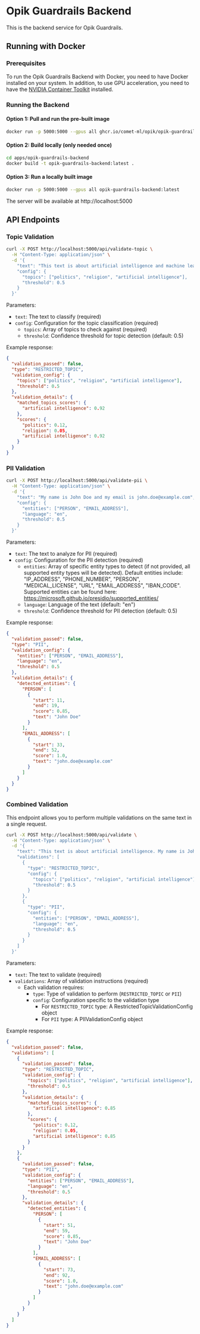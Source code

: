# Opik Guardrails Backend

This is the backend service for Opik Guardrails.

## Running with Docker

### Prerequisites

To run the Opik Guardrails Backend with Docker, you need to have Docker installed on your system.
In addition, to use GPU acceleration, you need to have the [NVIDIA Container Toolkit](https://docs.nvidia.com/datacenter/cloud-native/container-toolkit/latest/install-guide.html) installed.

### Running the Backend

#### Option 1: Pull and run the pre-built image

```bash
docker run -p 5000:5000 --gpus all ghcr.io/comet-ml/opik/opik-guardrails-backend:latest
```

#### Option 2: Build locally (only needed once)

```bash
cd apps/opik-guardrails-backend
docker build -t opik-guardrails-backend:latest .
```

#### Option 3: Run a locally built image

```bash
docker run -p 5000:5000 --gpus all opik-guardrails-backend:latest
```

The server will be available at http://localhost:5000

## API Endpoints

### Topic Validation

```bash
curl -X POST http://localhost:5000/api/validate-topic \
  -H "Content-Type: application/json" \
  -d '{
    "text": "This text is about artificial intelligence and machine learning.",
    "config": {
      "topics": ["politics", "religion", "artificial intelligence"],
      "threshold": 0.5
    }
  }'
```

Parameters:
- `text`: The text to classify (required)
- `config`: Configuration for the topic classification (required)
  - `topics`: Array of topics to check against (required)
  - `threshold`: Confidence threshold for topic detection (default: 0.5)

Example response:
```json
{
  "validation_passed": false,
  "type": "RESTRICTED_TOPIC",
  "validation_config": {
    "topics": ["politics", "religion", "artificial intelligence"],
    "threshold": 0.5
  },
  "validation_details": {
    "matched_topics_scores": {
      "artificial intelligence": 0.92
    },
    "scores": {
      "politics": 0.12,
      "religion": 0.05,
      "artificial intelligence": 0.92
    }
  }
}
```

### PII Validation

```bash
curl -X POST http://localhost:5000/api/validate-pii \
  -H "Content-Type: application/json" \
  -d '{
    "text": "My name is John Doe and my email is john.doe@example.com",
    "config": {
      "entities": ["PERSON", "EMAIL_ADDRESS"],
      "language": "en",
      "threshold": 0.5
    }
  }'
```

Parameters:
- `text`: The text to analyze for PII (required)
- `config`: Configuration for the PII detection (required)
  - `entities`: Array of specific entity types to detect (if not provided, all supported entity types will be detected). Default entities include: "IP_ADDRESS", "PHONE_NUMBER", "PERSON", "MEDICAL_LICENSE", "URL", "EMAIL_ADDRESS", "IBAN_CODE". Supported entities can be found here: https://microsoft.github.io/presidio/supported_entities/
  - `language`: Language of the text (default: "en")
  - `threshold`: Confidence threshold for PII detection (default: 0.5)


Example response:
```json
{
  "validation_passed": false,
  "type": "PII",
  "validation_config": {
    "entities": ["PERSON", "EMAIL_ADDRESS"],
    "language": "en",
    "threshold": 0.5
  },
  "validation_details": {
    "detected_entities": {
      "PERSON": [
        {
          "start": 11,
          "end": 19,
          "score": 0.85,
          "text": "John Doe"
        }
      ],
      "EMAIL_ADDRESS": [
        {
          "start": 33,
          "end": 52,
          "score": 1.0,
          "text": "john.doe@example.com"
        }
      ]
    }
  }
}
```

### Combined Validation

This endpoint allows you to perform multiple validations on the same text in a single request.

```bash
curl -X POST http://localhost:5000/api/validate \
  -H "Content-Type: application/json" \
  -d '{
    "text": "This text is about artificial intelligence. My name is John Doe and my email is john.doe@example.com.",
    "validations": [
      {
        "type": "RESTRICTED_TOPIC",
        "config": {
          "topics": ["politics", "religion", "artificial intelligence"],
          "threshold": 0.5
        }
      },
      {
        "type": "PII",
        "config": {
          "entities": ["PERSON", "EMAIL_ADDRESS"],
          "language": "en",
          "threshold": 0.5
        }
      }
    ]
  }'
```

Parameters:
- `text`: The text to validate (required)
- `validations`: Array of validation instructions (required)
  - Each validation requires:
    - `type`: Type of validation to perform (`RESTRICTED_TOPIC` or `PII`)
    - `config`: Configuration specific to the validation type
      - For `RESTRICTED_TOPIC` type: A RestrictedTopicValidationConfig object
      - For `PII` type: A PIIValidationConfig object

Example response:
```json
{
  "validation_passed": false,
  "validations": [
    {
      "validation_passed": false,
      "type": "RESTRICTED_TOPIC",
      "validation_config": {
        "topics": ["politics", "religion", "artificial intelligence"],
        "threshold": 0.5
      },
      "validation_details": {
        "matched_topics_scores": {
          "artificial intelligence": 0.85
        },
        "scores": {
          "politics": 0.12,
          "religion": 0.05,
          "artificial intelligence": 0.85
        }
      }
    },
    {
      "validation_passed": false,
      "type": "PII",
      "validation_config": {
        "entities": ["PERSON", "EMAIL_ADDRESS"],
        "language": "en",
        "threshold": 0.5
      },
      "validation_details": {
        "detected_entities": {
          "PERSON": [
            {
              "start": 51,
              "end": 59,
              "score": 0.85,
              "text": "John Doe"
            }
          ],
          "EMAIL_ADDRESS": [
            {
              "start": 73,
              "end": 92,
              "score": 1.0,
              "text": "john.doe@example.com"
            }
          ]
        }
      }
    }
  ]
}
```
